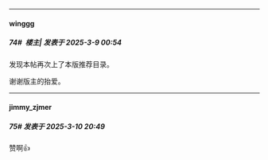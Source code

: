 ﻿
*****

####  winggg  
##### 74#         楼主| 发表于 2025-3-9 00:54

发现本帖再次上了本版推荐目录。

谢谢版主的抬爱。


*****

####  jimmy_zjmer  
##### 75#       发表于 2025-3-10 20:49

赞啊👍


